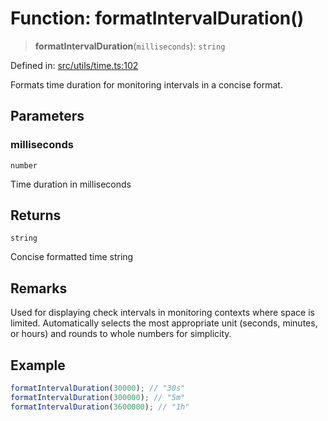 # Function: formatIntervalDuration()

> **formatIntervalDuration**(`milliseconds`): `string`

Defined in: [src/utils/time.ts:102](https://github.com/Nick2bad4u/Uptime-Watcher/blob/main/src/utils/time.ts#L102)

Formats time duration for monitoring intervals in a concise format.

## Parameters

### milliseconds

`number`

Time duration in milliseconds

## Returns

`string`

Concise formatted time string

## Remarks

Used for displaying check intervals in monitoring contexts where space is
limited. Automatically selects the most appropriate unit (seconds, minutes,
or hours) and rounds to whole numbers for simplicity.

## Example

```typescript
formatIntervalDuration(30000); // "30s"
formatIntervalDuration(300000); // "5m"
formatIntervalDuration(3600000); // "1h"
```
